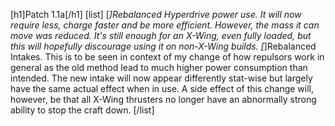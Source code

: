 [h1]Patch 1.1a[/h1]
[list]
[*]Rebalanced Hyperdrive power use. It will now require less, charge faster and be more efficient. However, the mass it can move was reduced. It's still enough for an X-Wing, even fully loaded, but this will hopefully discourage using it on non-X-Wing builds.
[*]Rebalanced Intakes. This is to be seen in context of my change of how repulsors work in general as the old method lead to much higher power consumption than intended. The new intake will now appear differently stat-wise but largely have the same actual effect when in use. 
A side effect of this change will, however, be that all X-Wing thrusters no longer have an abnormally strong ability to stop the craft down.
[/list]